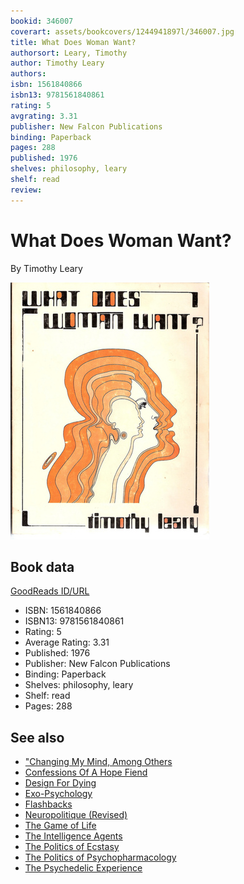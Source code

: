 ```yaml
---
bookid: 346007
coverart: assets/bookcovers/1244941897l/346007.jpg
title: What Does Woman Want?
authorsort: Leary, Timothy
author: Timothy Leary
authors: 
isbn: 1561840866
isbn13: 9781561840861
rating: 5
avgrating: 3.31
publisher: New Falcon Publications
binding: Paperback
pages: 288
published: 1976
shelves: philosophy, leary
shelf: read
review: 
---
```


# What Does Woman Want?

By Timothy Leary

![](../../assets/bookcovers/1244941897l/346007.jpg)

## Book data

[GoodReads ID/URL](https://www.goodreads.com/book/show/346007)

- ISBN: 1561840866
- ISBN13: 9781561840861
- Rating: 5
- Average Rating: 3.31
- Published: 1976
- Publisher: New Falcon Publications
- Binding: Paperback
- Shelves: philosophy, leary
- Shelf: read
- Pages: 288


## See also

- ["Changing My Mind, Among Others](Changing_My_Mind__Among_Others-_Lifetime_Writings.md)
- [Confessions Of A Hope Fiend](Confessions_Of_A_Hope_Fiend.md)
- [Design For Dying](Design_For_Dying.md)
- [Exo-Psychology](Exo-Psychology-_A_Manual_on_the_Use_of_the_Human_Nervous_System_According_to_the_Instructions_of_the_Manufacturers.md)
- [Flashbacks](Flashbacks.md)
- [Neuropolitique (Revised)](Neuropolitique_Revised.md)
- [The Game of Life](The_Game_of_Life.md)
- [The Intelligence Agents](The_Intelligence_Agents.md)
- [The Politics of Ecstasy](The_Politics_of_Ecstasy.md)
- [The Politics of Psychopharmacology](The_Politics_of_Psychopharmacology.md)
- [The Psychedelic Experience](The_Psychedelic_Experience.md)
